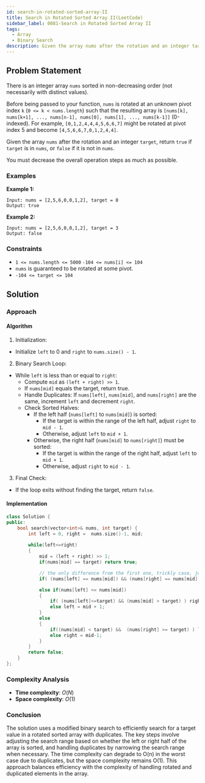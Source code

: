```yaml
---
id: search-in-rotated-sorted-array-II
title: Search in Rotated Sorted Array II(LeetCode)
sidebar_label: 0081-Search in Rotated Sorted Array II
tags:
  - Array
  - Binary Search
description: Given the array nums after the rotation and an integer target, return true if target is in nums, or false if it is not in nums.
---
```


## Problem Statement

There is an integer array `nums` sorted in non-decreasing order (not necessarily with distinct values).

Before being passed to your function, `nums` is rotated at an unknown pivot index `k` (`0 <= k < nums.length`) such that the resulting array is `[nums[k], nums[k+1], ..., nums[n-1], nums[0], nums[1], ..., nums[k-1]]` (0-indexed). For example, `[0,1,2,4,4,4,5,6,6,7]` might be rotated at pivot index 5 and become `[4,5,6,6,7,0,1,2,4,4]`.

Given the array `nums` after the rotation and an integer `target`, return `true` if `target` is in `nums`, or `false` if it is not in `nums`.

You must decrease the overall operation steps as much as possible.

### Examples

**Example 1:**

```plaintext
Input: nums = [2,5,6,0,0,1,2], target = 0
Output: true
```

**Example 2:**

```plaintext
Input: nums = [2,5,6,0,0,1,2], target = 3
Output: false
```

### Constraints

- `1 <= nums.length <= 5000`
 `-104 <= nums[i] <= 104`
- `nums` is guaranteed to be rotated at some pivot.
- `-104 <= target <= 104`

## Solution

### Approach 

#### Algorithm

1. Initialization:
* Initialize `left` to 0 and `right` to `nums.size() - 1`.
2. Binary Search Loop:
* While `left` is less than or equal to `right`:
  * Compute `mid` as `(left + right) >> 1`.
  * If `nums[mid]` equals the target, return true.
  * Handle Duplicates: If `nums[left]`, `nums[mid]`, and `nums[right]` are the same, increment `left` and decrement `right`.
  * Check Sorted Halves:
    * If the left half (`nums[left]` to `nums[mid]`) is sorted:
      * If the target is within the range of the left half, adjust `right` to `mid - 1`.
      * Otherwise, adjust `left` to `mid + 1`.
    * Otherwise, the right half (`nums[mid]` to `nums[right]`) must be sorted:
      * If the target is within the range of the right half, adjust `left` to `mid + 1`.
      * Otherwise, adjust `right` to `mid - 1`.
3. Final Check:
* If the loop exits without finding the target, return `false`.

#### Implementation

```C++
class Solution {
public:
    bool search(vector<int>& nums, int target) {
        int left = 0, right =  nums.size()-1, mid;
        
        while(left<=right)
        {
            mid = (left + right) >> 1;
            if(nums[mid] == target) return true;

            // the only difference from the first one, trickly case, just updat left and right
            if( (nums[left] == nums[mid]) && (nums[right] == nums[mid]) ) {++left; --right;}

            else if(nums[left] <= nums[mid])
            {
                if( (nums[left]<=target) && (nums[mid] > target) ) right = mid-1;
                else left = mid + 1; 
            }
            else
            {
                if((nums[mid] < target) &&  (nums[right] >= target) ) left = mid+1;
                else right = mid-1;
            }
        }
        return false;
    }
};
```

### Complexity Analysis

- **Time complexity**: $O(N)$
- **Space complexity**: $O(1)$

### Conclusion

The solution uses a modified binary search to efficiently search for a target value in a rotated sorted array with duplicates. The key steps involve adjusting the search range based on whether the left or right half of the array is sorted, and handling duplicates by narrowing the search range when necessary. The time complexity can degrade to O(n) in the worst case due to duplicates, but the space complexity remains O(1). This approach balances efficiency with the complexity of handling rotated and duplicated elements in the array.
